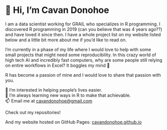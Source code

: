 
<!-- README.md is generated from README.Rmd. Please edit that file -->

# 👋 Hi, I’m Cavan Donohoe

I am a data scientist working for GRAIL who specializes in R
programming. I discovered R programming in 2019 (can you believe that
was 4 years ago??) and have loved it since then. I have a whole project
list on my website listed below and a little bit more about me if you’d
like to read on.

I’m currently in a phase of my life where I would love to help with some
small projects that might need some reproducibility. In this crazy world
of high tech AI and incredibly fast computers, why are some people still
relying on entire workflows in Excel? It boggles my mind 🤯

R has become a passion of mine and I would love to share that passion
with you.

👀 I’m interested in helping people’s lives easier.  
🌱 I’m always learning new ways in R to make that achievable.  
📫 Email me at <cavandonohoe@gmail.com>

Check out my repositories!

And my website hosted on GitHub Pages:
[cavandonohoe.github.io](https://cavandonohoe.github.io/)
